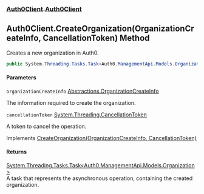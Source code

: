 ### [Auth0Client](../index.md 'Auth0Client').[Auth0Client](index.md 'Auth0Client\.Auth0Client')

## Auth0Client\.CreateOrganization\(OrganizationCreateInfo, CancellationToken\) Method

Creates a new organization in Auth0\.

```csharp
public System.Threading.Tasks.Task<Auth0.ManagementApi.Models.Organization> CreateOrganization(Abstractions.OrganizationCreateInfo organizationCreateInfo, System.Threading.CancellationToken cancellationToken=default(System.Threading.CancellationToken));
```
#### Parameters

<a name='global__Auth0Client.Auth0Client.CreateOrganization(Abstractions.OrganizationCreateInfo,System.Threading.CancellationToken).organizationCreateInfo'></a>

`organizationCreateInfo` [Abstractions\.OrganizationCreateInfo](https://learn.microsoft.com/en-us/dotnet/api/abstractions.organizationcreateinfo 'Abstractions\.OrganizationCreateInfo')

The information required to create the organization\.

<a name='global__Auth0Client.Auth0Client.CreateOrganization(Abstractions.OrganizationCreateInfo,System.Threading.CancellationToken).cancellationToken'></a>

`cancellationToken` [System\.Threading\.CancellationToken](https://learn.microsoft.com/en-us/dotnet/api/system.threading.cancellationtoken 'System\.Threading\.CancellationToken')

A token to cancel the operation\.

Implements [CreateOrganization\(OrganizationCreateInfo, CancellationToken\)](https://learn.microsoft.com/en-us/dotnet/api/abstractions.iauth0client.createorganization#abstractions-iauth0client-createorganization(abstractions-organizationcreateinfo-system-threading-cancellationtoken) 'Abstractions\.IAuth0Client\.CreateOrganization\(Abstractions\.OrganizationCreateInfo,System\.Threading\.CancellationToken\)')

#### Returns
[System\.Threading\.Tasks\.Task&lt;](https://learn.microsoft.com/en-us/dotnet/api/system.threading.tasks.task-1 'System\.Threading\.Tasks\.Task\`1')[Auth0\.ManagementApi\.Models\.Organization](https://learn.microsoft.com/en-us/dotnet/api/auth0.managementapi.models.organization 'Auth0\.ManagementApi\.Models\.Organization')[&gt;](https://learn.microsoft.com/en-us/dotnet/api/system.threading.tasks.task-1 'System\.Threading\.Tasks\.Task\`1')  
A task that represents the asynchronous operation, containing the created organization\.